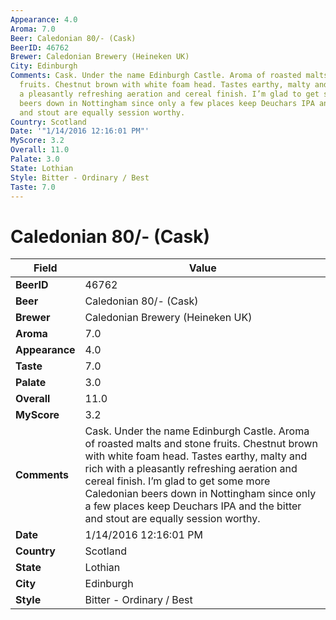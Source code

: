 ```yaml
---
Appearance: 4.0
Aroma: 7.0
Beer: Caledonian 80/- (Cask)
BeerID: 46762
Brewer: Caledonian Brewery (Heineken UK)
City: Edinburgh
Comments: Cask. Under the name Edinburgh Castle. Aroma of roasted malts and stone
  fruits. Chestnut brown with white foam head. Tastes earthy, malty and rich with
  a pleasantly refreshing aeration and cereal finish. I’m glad to get some more Caledonian
  beers down in Nottingham since only a few places keep Deuchars IPA and the bitter
  and stout are equally session worthy.
Country: Scotland
Date: '"1/14/2016 12:16:01 PM"'
MyScore: 3.2
Overall: 11.0
Palate: 3.0
State: Lothian
Style: Bitter - Ordinary / Best
Taste: 7.0
---
```


# Caledonian 80/- (Cask)

| Field         | Value |
|---------------|-------|
| **BeerID** | 46762 |
| **Beer** | Caledonian 80/- (Cask) |
| **Brewer** | Caledonian Brewery (Heineken UK) |
| **Aroma** | 7.0 |
| **Appearance** | 4.0 |
| **Taste** | 7.0 |
| **Palate** | 3.0 |
| **Overall** | 11.0 |
| **MyScore** | 3.2 |
| **Comments** | Cask. Under the name Edinburgh Castle. Aroma of roasted malts and stone fruits. Chestnut brown with white foam head. Tastes earthy, malty and rich with a pleasantly refreshing aeration and cereal finish. I’m glad to get some more Caledonian beers down in Nottingham since only a few places keep Deuchars IPA and the bitter and stout are equally session worthy. |
| **Date** | 1/14/2016 12:16:01 PM |
| **Country** | Scotland |
| **State** | Lothian |
| **City** | Edinburgh |
| **Style** | Bitter - Ordinary / Best |
